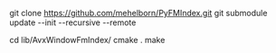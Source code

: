 git clone https://github.com/mehelborn/PyFMIndex.git
git submodule update --init --recursive --remote


cd lib/AvxWindowFmIndex/
cmake .
make
